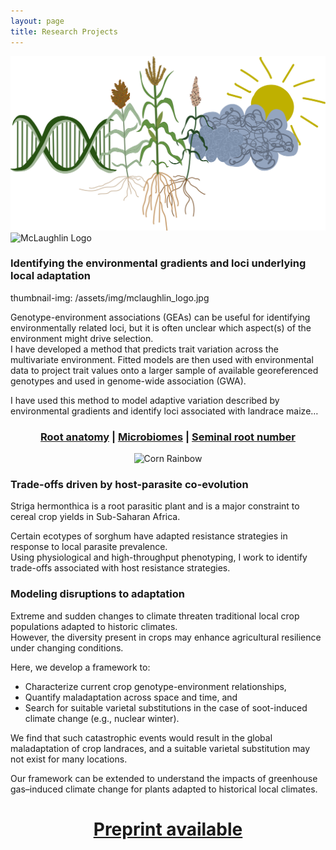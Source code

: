 ```yaml
---
layout: page
title: Research Projects
---
```


<div align="center">
  <img src="assets/img/mclaughlin_logo.jpg" alt="McLaughlin Logo" width="600">
</div>
<img src="{{ '/assets/img/mclaughlin_logo.jpg' | relative_url }}" alt="McLaughlin Logo" width="600">

### Identifying the environmental gradients and loci underlying local adaptation

thumbnail-img: /assets/img/mclaughlin_logo.jpg



Genotype-environment associations (GEAs) can be useful for identifying environmentally related loci, but it is often unclear which aspect(s) of the environment might drive selection.  
I have developed a method that predicts trait variation across the multivariate environment. Fitted models are then used with environmental data to project trait values onto a larger sample of available georeferenced genotypes and used in genome-wide association (GWA).

I have used this method to model adaptive variation described by environmental gradients and identify loci associated with landrace maize…

<div align="center">
  <h3>
    <a href="https://onlinelibrary.wiley.com/doi/10.1111/eva.13673">Root anatomy</a> |
    <a href="https://www.nature.com/articles/s41477-024-01654-7">Microbiomes</a> |
    <a href="https://www.nature.com/articles/s41588-024-01761-3">Seminal root number</a>
  </h3>
</div>

<div align="center">
  <img src="assets/img/corn_rainbow.jpg" alt="Corn Rainbow" width="600">
</div>

### Trade-offs driven by host-parasite co-evolution

Striga hermonthica is a root parasitic plant and is a major constraint to cereal crop yields in Sub-Saharan Africa.

Certain ecotypes of sorghum have adapted resistance strategies in response to local parasite prevalence.  
Using physiological and high-throughput phenotyping, I work to identify trade-offs associated with host resistance strategies.

### Modeling disruptions to adaptation

Extreme and sudden changes to climate threaten traditional local crop populations adapted to historic climates.  
However, the diversity present in crops may enhance agricultural resilience under changing conditions.

Here, we develop a framework to:
- Characterize current crop genotype-environment relationships,
- Quantify maladaptation across space and time, and
- Search for suitable varietal substitutions in the case of soot-induced climate change (e.g., nuclear winter).

We find that such catastrophic events would result in the global maladaptation of crop landraces, and a suitable varietal substitution may not exist for many locations.

Our framework can be extended to understand the impacts of greenhouse gas–induced climate change for plants adapted to historical local climates.

<div align="center">
  <h1>
    <a href="https://www.biorxiv.org/content/10.1101/2024.05.18.594591v3">Preprint available</a>
  </h1>
</div>
